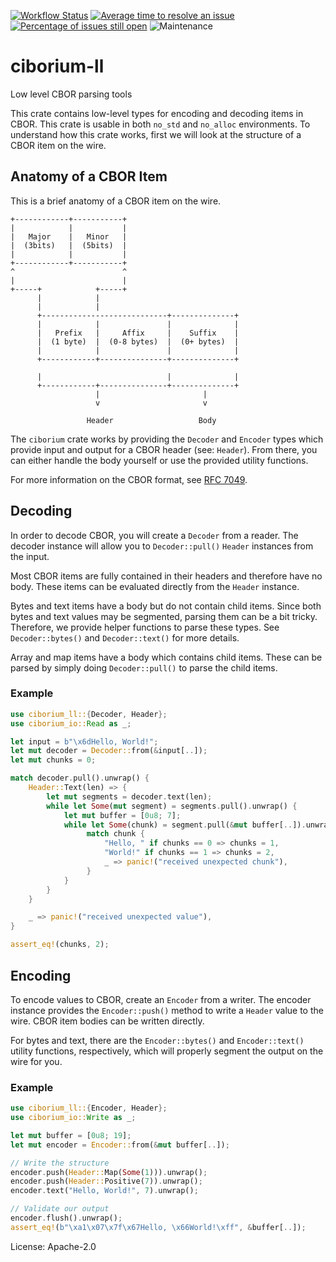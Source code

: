 [![Workflow Status](https://github.com/enarx/ciborium/workflows/test/badge.svg)](https://github.com/enarx/ciborium/actions?query=workflow%3A%22test%22)
[![Average time to resolve an issue](https://isitmaintained.com/badge/resolution/enarx/ciborium.svg)](https://isitmaintained.com/project/enarx/ciborium "Average time to resolve an issue")
[![Percentage of issues still open](https://isitmaintained.com/badge/open/enarx/ciborium.svg)](https://isitmaintained.com/project/enarx/ciborium "Percentage of issues still open")
![Maintenance](https://img.shields.io/badge/maintenance-activly--developed-brightgreen.svg)

# ciborium-ll

Low level CBOR parsing tools

This crate contains low-level types for encoding and decoding items in
CBOR. This crate is usable in both `no_std` and `no_alloc` environments.
To understand how this crate works, first we will look at the structure
of a CBOR item on the wire.

## Anatomy of a CBOR Item

This is a brief anatomy of a CBOR item on the wire.

```
+------------+-----------+
|            |           |
|   Major    |   Minor   |
|  (3bits)   |  (5bits)  |
|            |           |
+------------+-----------+
^                        ^
|                        |
+-----+            +-----+
      |            |
      |            |
      +----------------------------+--------------+
      |            |               |              |
      |   Prefix   |     Affix     |    Suffix    |
      |  (1 byte)  |  (0-8 bytes)  |  (0+ bytes)  |
      |            |               |              |
      +------------+---------------+--------------+

      |                            |              |
      +------------+---------------+--------------+
                   |                       |
                   v                       v

                 Header                   Body
```

The `ciborium` crate works by providing the `Decoder` and `Encoder` types
which provide input and output for a CBOR header (see: `Header`). From
there, you can either handle the body yourself or use the provided utility
functions.

For more information on the CBOR format, see
[RFC 7049](https://tools.ietf.org/html/rfc7049).

## Decoding

In order to decode CBOR, you will create a `Decoder` from a reader. The
decoder instance will allow you to `Decoder::pull()` `Header` instances
from the input.

Most CBOR items are fully contained in their headers and therefore have no
body. These items can be evaluated directly from the `Header` instance.

Bytes and text items have a body but do not contain child items. Since
both bytes and text values may be segmented, parsing them can be a bit
tricky. Therefore, we provide helper functions to parse these types. See
`Decoder::bytes()` and `Decoder::text()` for more details.

Array and map items have a body which contains child items. These can be
parsed by simply doing `Decoder::pull()` to parse the child items.

### Example

```rust
use ciborium_ll::{Decoder, Header};
use ciborium_io::Read as _;

let input = b"\x6dHello, World!";
let mut decoder = Decoder::from(&input[..]);
let mut chunks = 0;

match decoder.pull().unwrap() {
    Header::Text(len) => {
        let mut segments = decoder.text(len);
        while let Some(mut segment) = segments.pull().unwrap() {
            let mut buffer = [0u8; 7];
            while let Some(chunk) = segment.pull(&mut buffer[..]).unwrap() {
                 match chunk {
                     "Hello, " if chunks == 0 => chunks = 1,
                     "World!" if chunks == 1 => chunks = 2,
                     _ => panic!("received unexpected chunk"),
                 }
            }
        }
    }

    _ => panic!("received unexpected value"),
}

assert_eq!(chunks, 2);
```

## Encoding

To encode values to CBOR, create an `Encoder` from a writer. The encoder
instance provides the `Encoder::push()` method to write a `Header` value
to the wire. CBOR item bodies can be written directly.

For bytes and text, there are the `Encoder::bytes()` and `Encoder::text()`
utility functions, respectively, which will properly segment the output
on the wire for you.

### Example

```rust
use ciborium_ll::{Encoder, Header};
use ciborium_io::Write as _;

let mut buffer = [0u8; 19];
let mut encoder = Encoder::from(&mut buffer[..]);

// Write the structure
encoder.push(Header::Map(Some(1))).unwrap();
encoder.push(Header::Positive(7)).unwrap();
encoder.text("Hello, World!", 7).unwrap();

// Validate our output
encoder.flush().unwrap();
assert_eq!(b"\xa1\x07\x7f\x67Hello, \x66World!\xff", &buffer[..]);
```

License: Apache-2.0
